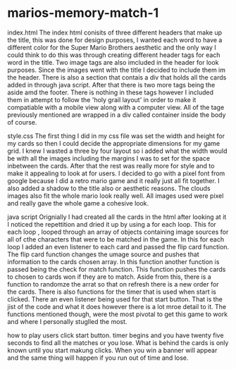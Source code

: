 # marios-memory-match-1
index.html 
The index html conisits of three different headers that make up the title, this was done for design purposes, I wanted each word to have a different color for the Super Mario Brothers aesthetic and the only way I could think to do this was through creating different header tags for each word in the title. Two image tags are also imcluded in the header for look purposes. Since the images went with the title I decided to include them im the header. There is also a section that contais a div that holds all the cards added in through java script. After that there is two more tags being the aside amd the footer. There is nothing in these tags however I included them in attempt to follow the 'holy grail layout' in order to make it compatiable with a mobile view along with a computer view. All of the tage previously mentioned are wrapped in a div called container inside the body of course. 

style.css
The first thing I did in my css file was set the width and height for my cards so then I could decide the appropriate dimensions for my game grid. I knew I wasted a three by four layout so i added what the width would be with all the images including the margins I was to set for the space inbetween the cards. After that the rest was really more for style and to make it appealing to look at for users. I decided to go with a pixel font from google because I did a retro mario game and it really just all fit together. I also added a shadow to the title also or aesthetic reasons. The clouds images also fit the whole mario look really well. All images used were pixel and really gave the whole game a cohesive look.

java script 
Orignially I had created all the cards in the html after looking at it I noticed the repettition and dried it up by using a for each loop. This for each loop , looped through an array of objects containing image sources for all of cthe characters that were to be matched in the game. In this for each loop I added an even listener to each card and passed the flip card function. The flip card function changes the umage source and pushes that information to the cards chosen array. In this function another function is passed being the check for match function. This function pushes the cards to chosen to cards won if they are to match. Aside from this, there is a function to randomze the arrat so that on refresh there is a new order for the cards.  There is also functions for the timer that is used when start is clicked. There an even listener being used for that start button. That is the jist of the code and what it does however there is a lot mroe detail to it. The functions mentioned though, were the most pivotal to get this game to work and where I personally stuglled the most.

how to play
users click start button. timer begins and you have twenty five seconds to find all the matches or you lose. What is behind the cards is only known until you start makung clicks. When you win a banner will appear and the same thing will happen if you run out of time and lose.

